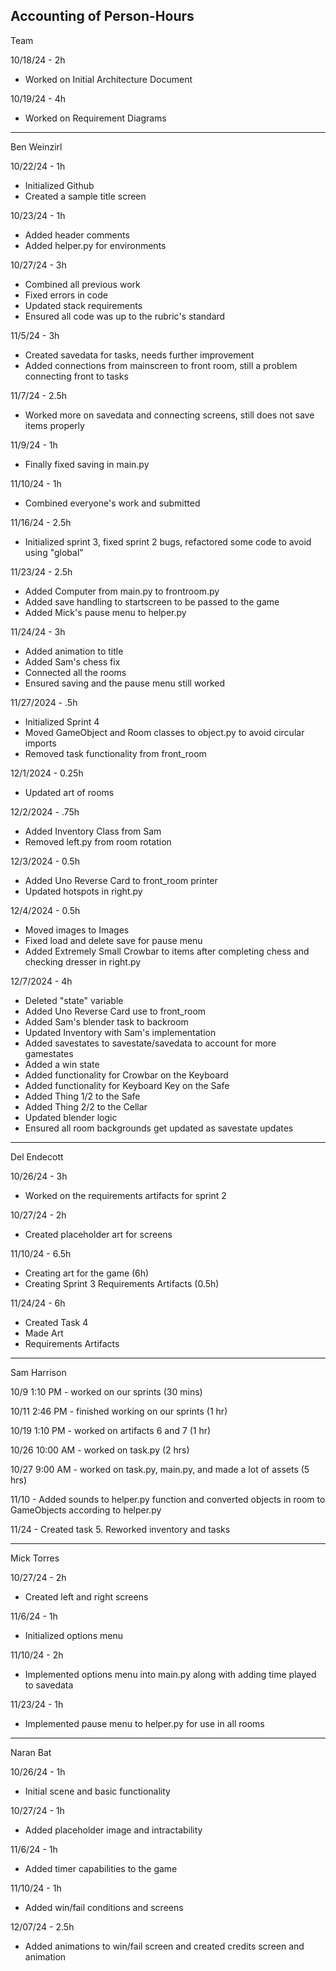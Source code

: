 Accounting of Person-Hours
---
Team 

10/18/24 - 2h

* Worked on Initial Architecture Document

10/19/24 - 4h

* Worked on Requirement Diagrams

---
Ben Weinzirl

10/22/24 - 1h

* Initialized Github
* Created a sample title screen

10/23/24 - 1h

* Added header comments
* Added helper.py for environments

10/27/24 - 3h

* Combined all previous work
* Fixed errors in code
* Updated stack requirements
* Ensured all code was up to the rubric's standard

11/5/24 - 3h

* Created savedata for tasks, needs further improvement
* Added connections from mainscreen to front room, still a problem connecting front to tasks

11/7/24 - 2.5h

* Worked more on savedata and connecting screens, still does not save items properly

11/9/24 - 1h

* Finally fixed saving in main.py

11/10/24 - 1h

* Combined everyone's work and submitted

11/16/24 - 2.5h

* Initialized sprint 3, fixed sprint 2 bugs, refactored some code to avoid using "global"

11/23/24 - 2.5h

* Added Computer from main.py to frontroom.py
* Added save handling to startscreen to be passed to the game
* Added Mick's pause menu to helper.py

11/24/24 - 3h

* Added animation to title
* Added Sam's chess fix
* Connected all the rooms
* Ensured saving and the pause menu still worked

11/27/2024 - .5h

* Initialized Sprint 4
* Moved GameObject and Room classes to object.py to avoid circular imports
* Removed task functionality from front_room

12/1/2024 - 0.25h

* Updated art of rooms

12/2/2024 - .75h

* Added Inventory Class from Sam
* Removed left.py from room rotation

12/3/2024 - 0.5h

* Added Uno Reverse Card to front_room printer
* Updated hotspots in right.py

12/4/2024 - 0.5h

* Moved images to Images
* Fixed load and delete save for pause menu
* Added Extremely Small Crowbar to items after completing chess and checking dresser in right.py

12/7/2024 - 4h

* Deleted "state" variable
* Added Uno Reverse Card use to front_room
* Added Sam's blender task to backroom
* Updated Inventory with Sam's implementation
* Added savestates to savestate/savedata to account for more gamestates
* Added a win state
* Added functionality for Crowbar on the Keyboard
* Added functionality for Keyboard Key on the Safe
* Added Thing 1/2 to the Safe
* Added Thing 2/2 to the Cellar
* Updated blender logic
* Ensured all room backgrounds get updated as savestate updates

---

Del Endecott

10/26/24 - 3h

* Worked on the requirements artifacts for sprint 2

10/27/24 - 2h

* Created placeholder art for screens

11/10/24 - 6.5h

* Creating art for the game (6h)
* Creating Sprint 3 Requirements Artifacts (0.5h)

11/24/24 - 6h

* Created Task 4
* Made Art
* Requirements Artifacts

---

Sam Harrison

10/9 1:10 PM - worked on our sprints (30 mins)

10/11 2:46 PM - finished working on our sprints (1 hr)

10/19 1:10 PM - worked on artifacts 6 and 7 (1 hr)

10/26 10:00 AM - worked on task.py (2 hrs)

10/27 9:00 AM - worked on task.py, main.py, and made a lot of assets (5 hrs)

11/10 - Added sounds to helper.py function and converted objects in room to GameObjects according to helper.py

11/24 - Created task 5. Reworked inventory and tasks

---

Mick Torres

10/27/24 - 2h

* Created left and right screens

11/6/24 - 1h

* Initialized options menu

11/10/24 - 2h

* Implemented options menu into main.py along with adding time played to savedata

11/23/24 - 1h

* Implemented pause menu to helper.py for use in all rooms

---

Naran Bat

10/26/24 - 1h

* Initial scene and basic functionality

10/27/24 - 1h

* Added placeholder image and intractability

11/6/24 - 1h

* Added timer capabilities to the game

11/10/24 - 1h

* Added win/fail conditions and screens

12/07/24 - 2.5h

* Added animations to win/fail screen and created credits screen and animation
